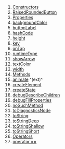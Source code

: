 1.  [Constructors](./RaisedRoundedButton-class.md)
2.  [RaisedRoundedButton](./RaisedRoundedButton/RaisedRoundedButton.md)
3.  [Properties](./RaisedRoundedButton-class.md)
4.  [backgroundColor](./RaisedRoundedButton/backgroundColor.md)
5.  [buttonLabel](./RaisedRoundedButton/buttonLabel.md)
6.  [hashCode](https://api.flutter.dev/flutter/widgets/Widget/hashCode.html)
7.  [height](./RaisedRoundedButton/height.md)
8.  [key](https://api.flutter.dev/flutter/widgets/Widget/key.html)
9.  [onTap](./RaisedRoundedButton/onTap.md)
10. [runtimeType](https://api.flutter.dev/flutter/dart-core/Object/runtimeType.html)
11. [showArrow](./RaisedRoundedButton/showArrow.md)
12. [textColor](./RaisedRoundedButton/textColor.md)
13. [width](./RaisedRoundedButton/width.md)
14. [Methods](./RaisedRoundedButton-class.md)
15. [animate](https://pub.dev/documentation/flutter_animate/4.5.0/flutter_animate/AnimateWidgetExtensions/animate.html)
    ^(ext)^
16. [createElement](https://api.flutter.dev/flutter/widgets/StatefulWidget/createElement.html)
17. [createState](./RaisedRoundedButton/createState.md)
18. [debugDescribeChildren](https://api.flutter.dev/flutter/foundation/DiagnosticableTree/debugDescribeChildren.html)
19. [debugFillProperties](https://api.flutter.dev/flutter/widgets/Widget/debugFillProperties.html)
20. [noSuchMethod](https://api.flutter.dev/flutter/dart-core/Object/noSuchMethod.html)
21. [toDiagnosticsNode](https://api.flutter.dev/flutter/foundation/DiagnosticableTree/toDiagnosticsNode.html)
22. [toString](https://api.flutter.dev/flutter/foundation/Diagnosticable/toString.html)
23. [toStringDeep](https://api.flutter.dev/flutter/foundation/DiagnosticableTree/toStringDeep.html)
24. [toStringShallow](https://api.flutter.dev/flutter/foundation/DiagnosticableTree/toStringShallow.html)
25. [toStringShort](https://api.flutter.dev/flutter/widgets/Widget/toStringShort.html)
26. [Operators](./RaisedRoundedButton-class.md)
27. [operator
    ==](https://api.flutter.dev/flutter/widgets/Widget/operator_equals.html)
